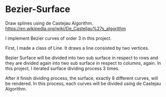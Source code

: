 # Bezier-Surface

Draw splines using de Castejau Algorithm.
https://en.wikipedia.org/wiki/De_Casteljau%27s_algorithm

I implement Bezier curves of order 3 in this project.

First, I made a class of Line. It draws a line consisted by two vertices.

Bezier Surface will be divided into two sub surface in respect to rows and they are divided again into two sub surface in respect to columns, again. In this project, I iterated surface dividing process 3 times.

After it finish dividing process, the surface, exactly 8 different curves, will be rendered. In this process, each curves will be divided using de Castejau Algorithm.
